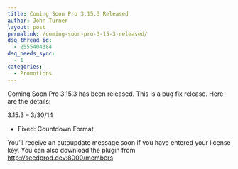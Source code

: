 ```yaml
---
title: Coming Soon Pro 3.15.3 Released
author: John Turner
layout: post
permalink: /coming-soon-pro-3-15-3-released/
dsq_thread_id:
  - 2555404384
dsq_needs_sync:
  - 1
categories:
  - Promotions
---
```

Coming Soon Pro 3.15.3 has been released. This is a bug fix release. Here are the details:

3.15.3 &#8211; 3/30/14

  * Fixed: Countdown Format

You’ll receive an autoupdate message soon if you have entered your license key. You can also download the plugin from <a href="http://seedprod.dev:8000/members" target="_blank">http://seedprod.dev:8000/members</a>